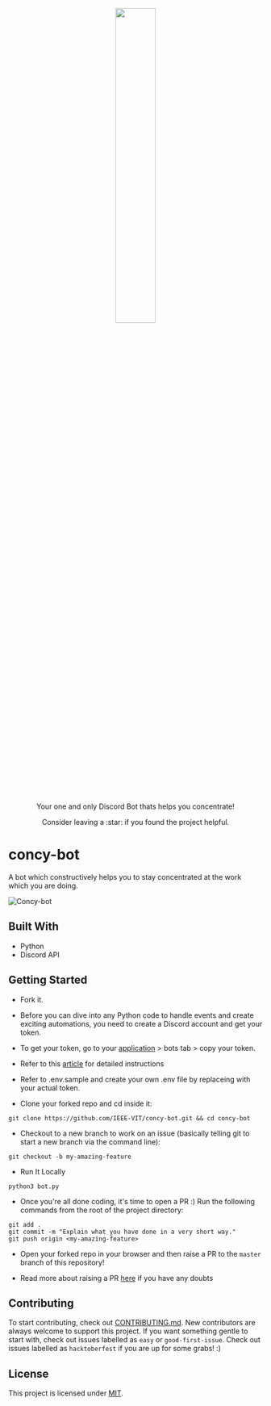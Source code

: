 <p align="center"><img width="40%" src="https://hacktoberfest.digitalocean.com/_nuxt/img/logo-hacktoberfest-full.f42e3b1.svg"/></p>

<p align="center">Your one and only Discord Bot thats helps you concentrate!</p>
<p align="center">Consider leaving a :star: if you found the project helpful.</p>

# concy-bot
A bot which constructively helps you to stay concentrated at the work which you are doing.


![Concy-bot](https://media.giphy.com/media/cobTn4Ht45wkLgOpo5/giphy.gif)
## Built With
* Python
* Discord API
## Getting Started
* Fork it.
* Before you can dive into any Python code to handle events and create exciting automations, you need to create a Discord account and get your token.

* To get your token, go to your [application]("https://discord.com/developers/applications/") > bots tab > copy your token. 

* Refer to this [article](https://realpython.com/how-to-make-a-discord-bot-python/) for detailed instructions


* Refer to .env.sample and create your own .env file by replaceing <Token> with your actual token.

* Clone your forked repo and cd inside it:

```
git clone https://github.com/IEEE-VIT/concy-bot.git && cd concy-bot
```

* Checkout to a new branch to work on an issue (basically telling git to start a new branch via the command line):

```
git checkout -b my-amazing-feature
```

* Run It Locally
```
python3 bot.py
```

* Once you're all done coding, it's time to open a PR :)
Run the following commands from the root of the project directory:

```
git add .
git commit -m "Explain what you have done in a very short way."
git push origin <my-amazing-feature>
```



* Open your forked repo in your browser and then raise a PR to the `master` branch of this repository!

* Read more about raising a PR [here](https://www.freecodecamp.org/news/how-to-make-your-first-pull-request-on-github-3/) if you have any doubts

## Contributing
To start contributing, check out [CONTRIBUTING.md](https://github.com/IEEE-VIT/Templa-rs/blob/master/CONTRIBUTING.md). New contributors are always welcome to support this project. If you want something gentle to start with, check out issues labelled as `easy` or `good-first-issue`. Check out issues labelled as `hacktoberfest` if you are up for some grabs! :) 

## License
This project is licensed under [MIT](https://github.com/IEEE-VIT/Templa-rs/blob/master/LICENSE.md).